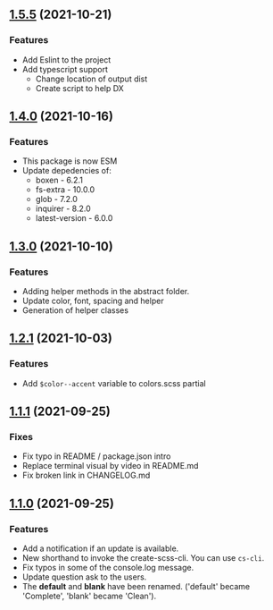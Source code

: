 ## [1.5.5](https://github.com/maximedaraize/create-scss-cli/releases/tag/1.5.5) (2021-10-21)

### Features

- Add Eslint to the project
- Add typescript support
  - Change location of output dist
  - Create script to help DX

## [1.4.0](https://github.com/maximedaraize/create-scss-cli/releases/tag/1.4.0) (2021-10-16)

### Features

- This package is now ESM
- Update depedencies of:
  - boxen - 6.2.1
  - fs-extra - 10.0.0
  - glob - 7.2.0
  - inquirer - 8.2.0
  - latest-version - 6.0.0

## [1.3.0](https://github.com/maximedaraize/create-scss-cli/releases/tag/1.3.0) (2021-10-10)

### Features

- Adding helper methods in the abstract folder.
- Update color, font, spacing and helper
- Generation of helper classes

## [1.2.1](https://github.com/maximedaraize/create-scss-cli/releases/tag/1.2.1) (2021-10-03)

### Features

- Add `$color--accent` variable to colors.scss partial

## [1.1.1](https://github.com/maximedaraize/create-scss-cli/releases/tag/1.1.1) (2021-09-25)

### Fixes

- Fix typo in README / package.json intro
- Replace terminal visual by video in README.md
- Fix broken link in CHANGELOG.md

## [1.1.0](https://github.com/maximedaraize/create-scss-cli/releases/tag/1.1.0) (2021-09-25)

### Features

- Add a notification if an update is available.
- New shorthand to invoke the create-scss-cli. You can use `cs-cli`.
- Fix typos in some of the console.log message.
- Update question ask to the users.
- The **default** and **blank** have been renamed. ('default' became 'Complete', 'blank' became 'Clean').
